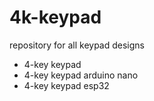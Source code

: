 # 4k-keypad
 repository for all keypad designs
  - 4-key keypad
  - 4-key keypad arduino nano
  - 4-key keypad esp32
